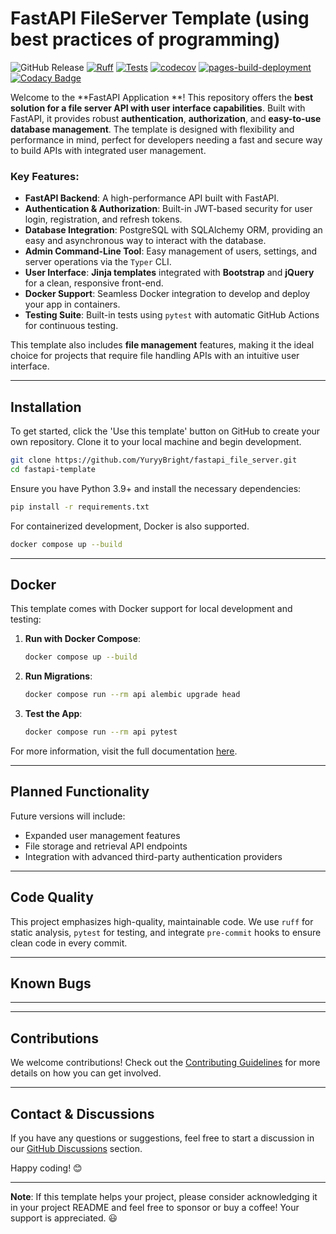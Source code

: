 # FastAPI FileServer Template (using best practices of programming)

![GitHub Release](https://img.shields.io/github/v/release/seapagan/fastapi-template)
[![Ruff](https://github.com/seapagan/fastapi-template/actions/workflows/ruff.yml/badge.svg)](https://github.com/seapagan/fastapi-template/actions/workflows/ruff.yml)
[![Tests](https://github.com/seapagan/fastapi-template/actions/workflows/tests.yml/badge.svg)](https://github.com/seapagan/fastapi-template/actions/workflows/tests.yml)
[![codecov](https://codecov.io/gh/seapagan/fastapi-template/branch/main/graph/badge.svg?token=IORAMTCT0X)](https://codecov.io/gh/seapagan/fastapi-template)
[![pages-build-deployment](https://github.com/seapagan/fastapi-template/actions/workflows/pages/pages-build-deployment/badge.svg)](https://github.com/seapagan/fastapi-template/actions/workflows/pages/pages-build-deployment)
[![Codacy Badge](https://app.codacy.com/project/badge/Grade/82085ec100b64e73bea63b5942371e94)](https://app.codacy.com/gh/seapagan/fastapi-template/dashboard?utm_source=gh&utm_medium=referral&utm_content=&utm_campaign=Badge_grade)

Welcome to the **FastAPI Application **! This repository offers the **best solution for a file server API with user interface capabilities**. Built with FastAPI, it provides robust **authentication**, **authorization**, and **easy-to-use database management**. The template is designed with flexibility and performance in mind, perfect for developers needing a fast and secure way to build APIs with integrated user management.

### Key Features:
- **FastAPI Backend**: A high-performance API built with FastAPI.
- **Authentication & Authorization**: Built-in JWT-based security for user login, registration, and refresh tokens.
- **Database Integration**: PostgreSQL with SQLAlchemy ORM, providing an easy and asynchronous way to interact with the database.
- **Admin Command-Line Tool**: Easy management of users, settings, and server operations via the `Typer` CLI.
- **User Interface**: **Jinja templates** integrated with **Bootstrap** and **jQuery** for a clean, responsive front-end.
- **Docker Support**: Seamless Docker integration to develop and deploy your app in containers.
- **Testing Suite**: Built-in tests using `pytest` with automatic GitHub Actions for continuous testing.

This template also includes **file management** features, making it the ideal choice for projects that require file handling APIs with an intuitive user interface.

---

## Installation

To get started, click the 'Use this template' button on GitHub to create your own repository. Clone it to your local machine and begin development.

```bash
git clone https://github.com/YuryyBright/fastapi_file_server.git
cd fastapi-template
```

Ensure you have Python 3.9+ and install the necessary dependencies:

```bash
pip install -r requirements.txt
```

For containerized development, Docker is also supported.

```bash
docker compose up --build
```

---

## Docker

This template comes with Docker support for local development and testing:

1. **Run with Docker Compose**:

   ```bash
   docker compose up --build
   ```

2. **Run Migrations**:

   ```bash
   docker compose run --rm api alembic upgrade head
   ```

3. **Test the App**:

   ```bash
   docker compose run --rm api pytest
   ```

For more information, visit the full documentation [here](https://api-template.seapagan.net).

---

## Planned Functionality

Future versions will include:

- Expanded user management features
- File storage and retrieval API endpoints
- Integration with advanced third-party authentication providers

---

## Code Quality

This project emphasizes high-quality, maintainable code. We use `ruff` for static analysis, `pytest` for testing, and integrate `pre-commit` hooks to ensure clean code in every commit.

---

## Known Bugs
___

---

## Contributions

We welcome contributions! Check out the [Contributing Guidelines](https://api-template.seapagan.net/contributing/) for more details on how you can get involved.

---

## Contact & Discussions

If you have any questions or suggestions, feel free to start a discussion in our [GitHub Discussions](https://github.com/seapagan/fastapi-template/discussions) section.

Happy coding! 😊

---

**Note**: If this template helps your project, please consider acknowledging it in your project README and feel free to sponsor or buy a coffee! Your support is appreciated. 😃
